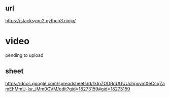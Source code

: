 ## url

https://stacksync2.python3.ninja/

# video

pending to upload

## sheet

https://docs.google.com/spreadsheets/d/1kIpZOGRnUUUUchpxymXeCcqZamEhMmU-lsr_jMm0GVM/edit?gid=18273159#gid=18273159
